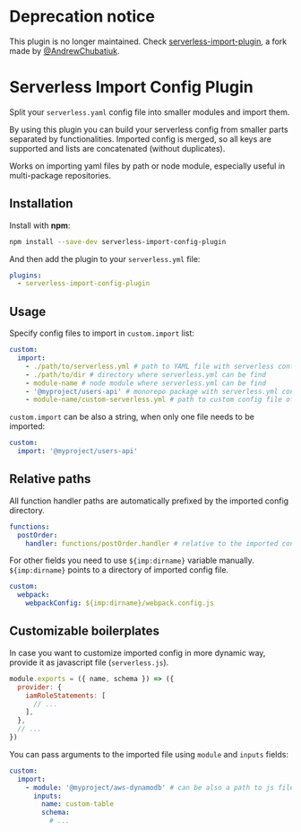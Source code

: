 # Deprecation notice

This plugin is no longer maintained. Check [serverless-import-plugin](https://github.com/AndrewChubatiuk/serverless-import-plugin), a fork made by [@AndrewChubatiuk](https://github.com/AndrewChubatiuk).

# Serverless Import Config Plugin

Split your `serverless.yaml` config file into smaller modules and import them.

By using this plugin you can build your serverless config from smaller parts separated by functionalities.
Imported config is merged, so all keys are supported and lists are concatenated (without duplicates).

Works on importing yaml files by path or node module, especially useful in multi-package repositories.

## Installation

Install with **npm**:
```sh
npm install --save-dev serverless-import-config-plugin
```

And then add the plugin to your `serverless.yml` file:
```yaml
plugins:
  - serverless-import-config-plugin
```

## Usage

Specify config files to import in `custom.import` list:
```yaml
custom:
  import:
    - ./path/to/serverless.yml # path to YAML file with serverless config
    - ./path/to/dir # directory where serverless.yml can be find
    - module-name # node module where serverless.yml can be find
    - '@myproject/users-api' # monorepo package with serverless.yml config file
    - module-name/custom-serverless.yml # path to custom config file of a node module
```

`custom.import` can be also a string, when only one file needs to be imported:
```yaml
custom:
  import: '@myproject/users-api'
```

## Relative paths

All function handler paths are automatically prefixed by the imported config directory.
```yaml
functions:
  postOrder:
    handler: functions/postOrder.handler # relative to the imported config
```

For other fields you need to use `${imp:dirname}` variable manually.
`${imp:dirname}` points to a directory of imported config file.
```yaml
custom:
  webpack:
    webpackConfig: ${imp:dirname}/webpack.config.js
```

## Customizable boilerplates

In case you want to customize imported config in more dynamic way, provide it as javascript file (`serverless.js`).

```javascript
module.exports = ({ name, schema }) => ({
  provider: {
    iamRoleStatements: [
      // ...
    ],
  },
  // ...
})
```

You can pass arguments to the imported file using `module` and `inputs` fields:

```yaml
custom:
  import:
    - module: '@myproject/aws-dynamodb' # can be also a path to js file
      inputs:
        name: custom-table
        schema:
          # ...
```
